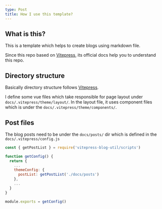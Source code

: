 ```yaml
---
type: Post
title: How I use this template?
---
```


## What is this?
This is a template which helps to create blogs using markdown file.

Since this repo based on [Vitepress](https://vitepress.vuejs.org/), its official docs help you to understand this repo.

## Directory structure
Basically directory structure follows [Vitepress](https://vitepress.vuejs.org/).

I define some vue files which take responsible for page layout under `docs/.vitepress/theme/layout/`.
In the layout file, it uses component files which is under the `docs/.vitepress/theme/components/`.

## Post files
The blog posts need to be under the `docs/posts/` dir which is defined in the `docs/.vitepress/config.js` 

```js
const { getPostList } = require('vitepress-blog-util/scripts')

function getConfig() {
  return {
    ...
    themeConfig: {
      postList: getPostList('./docs/posts')
    },
    ...
  }
}

module.exports = getConfig()
```


